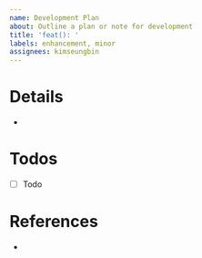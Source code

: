 ```yaml
---
name: Development Plan
about: Outline a plan or note for development
title: 'feat(): '
labels: enhancement, minor
assignees: kimseungbin
---
```


# Details

-

# Todos

- [ ] Todo

# References

- 